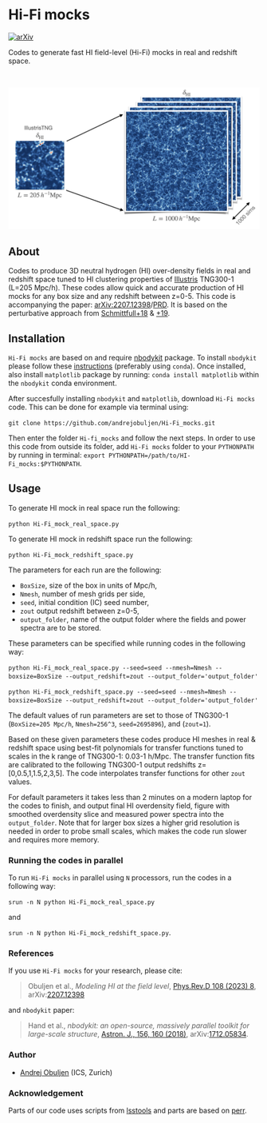 # Hi-Fi mocks
[![arXiv](https://img.shields.io/badge/arXiv-2207.12398-b31b1b.svg)](https://arxiv.org/abs/2207.12398)

Codes to generate fast HI field-level (Hi-Fi) mocks in real and redshift space.

<br />
<p align="center">
    <img src="extra/Banner.png">
</p>

## About

Codes to produce 3D neutral hydrogen (HI) over-density fields in real and redshift space tuned to HI clustering properties of [Illustris](https://www.tng-project.org) TNG300-1 (L=205 Mpc/h). These codes allow quick and accurate production of HI mocks for any box size and any redshift between z=0-5. This code is accompanying the paper: [arXiv:2207.12398](https://arxiv.org/abs/2207.12398)/[PRD](https://doi.org/10.1103/PhysRevD.108.083528). It is based on the perturbative approach from [Schmittfull+18](https://arxiv.org/abs/1811.10640) & [+19](https://arxiv.org/abs/2012.03334).

## Installation

`Hi-Fi mocks` are based on and require [nbodykit](https://github.com/bccp/nbodykit) package. To install `nbodykit` please follow these [instructions](https://nbodykit.readthedocs.io/en/latest/getting-started/install.html) (preferably using `conda`). Once installed, also install `matplotlib` package by running: `conda install matplotlib` within the `nbodykit` conda environment.

After succesfully installing `nbodykit` and `matplotlib`, download `Hi-Fi mocks` code. This can be done for example via terminal using:

`git clone https://github.com/andrejobuljen/Hi-Fi_mocks.git`

Then enter the folder `Hi-fi_mocks` and follow the next steps. In order to use this code from outside its folder, add `Hi-Fi mocks` folder to your `PYTHONPATH` by running in terminal: `export PYTHONPATH=/path/to/HI-Fi_mocks:$PYTHONPATH`.

## Usage

To generate HI mock in real space run the following:

``python Hi-Fi_mock_real_space.py``

To generate HI mock in redshift space run the following:

``python Hi-Fi_mock_redshift_space.py``

The parameters for each run are the following:
 - `BoxSize`, size of the box in units of Mpc/h,
 - `Nmesh`, number of mesh grids per side,
 - `seed`, initial condition (IC) seed number,
 - `zout` output redshift between z=0-5,
 - `output_folder`, name of the output folder where the fields and power spectra are to be stored.
 
These parameters can be specified while running codes in the following way:

``python Hi-Fi_mock_real_space.py --seed=seed --nmesh=Nmesh --boxsize=BoxSize --output_redshift=zout --output_folder='output_folder'``

``python Hi-Fi_mock_redshift_space.py --seed=seed --nmesh=Nmesh --boxsize=BoxSize --output_redshift=zout --output_folder='output_folder'``

The default values of run parameters are set to those of TNG300-1 (`BoxSize=205 Mpc/h`, `Nmesh=256^3`, `seed=2695896`), and (`zout=1`).  

Based on these given parameters these codes produce HI meshes in real & redshift space using best-fit polynomials for transfer functions tuned to scales in the k range of TNG300-1: 0.03-1 h/Mpc. The transfer function fits are calibrated to the following TNG300-1 output redshifts z=[0,0.5,1,1.5,2,3,5]. The code interpolates transfer functions for other `zout` values.

For default parameters it takes less than 2 minutes on a modern laptop for the codes to finish, and output final HI overdensity field, figure with smoothed overdensity slice and measured power spectra into the `output_folder`. Note that for larger box sizes a higher grid resolution is needed in order to probe small scales, which makes the code run slower and requires more memory. 

### Running the codes in parallel

To run `Hi-Fi mocks` in parallel using `N` processors, run the codes in a following way:

``srun -n N python Hi-Fi_mock_real_space.py``

and 

``srun -n N python Hi-Fi_mock_redshift_space.py``. 

### References

If you use `Hi-Fi mocks` for your research, please cite:
> Obuljen et al., *Modeling HI at the field level*, [Phys.Rev.D 108 (2023) 8](https://doi.org/10.1103/PhysRevD.108.083528), arXiv:[2207.12398](https://arxiv.org/abs/2207.12398)

and `nbodykit` paper:
> Hand et al., *nbodykit: an open-source, massively parallel toolkit for large-scale structure*, [Astron. J., 156, 160 (2018)](https://dx.doi.org/10.3847/1538-3881/aadae0), arXiv:[1712.05834](https://arxiv.org/abs/1712.05834).


### Author
- [Andrej Obuljen](mailto:andrej.obuljen@uzh.ch) (ICS, Zurich)

### Acknowledgement
Parts of our code uses scripts from [lsstools](https://github.com/mschmittfull/lsstools) and parts are based on [perr](https://github.com/mschmittfull/perr).
